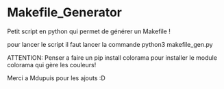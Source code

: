 # Makefile_Generator

Petit script en python qui permet de générer un Makefile !

pour lancer le script il faut lancer la commande python3 makefile_gen.py

ATTENTION: Penser a faire un pip install colorama pour installer le module colorama qui gère les couleurs!

Merci a Mdupuis pour les ajouts :D
